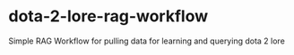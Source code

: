 # dota-2-lore-rag-workflow
Simple RAG Workflow for pulling data for learning and querying dota 2 lore
